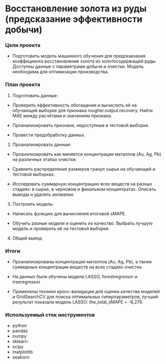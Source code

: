 #  Восстановление золота из руды (предсказание эффективности добычи)

### Цели проекта

- Подготовить модель машинного обучения для предскаазания коэффициента восстановления золота из золотосодержащей руды. Доступны данные с параметрами добычи и очистки. Модель необходима для оптимизации производства.  

### План проекта


1. Подготовить данные:

- Проверить эффективность обогащения и вычислить её на обучающей выборке для признака rougher.output.recovery. Найти MAE между расчётами и значением признака.

- Проанализировать признаки, недоступные в тестовой выборке.

- Провести предобработку данных.

2. Проанализировать данные:

- Проанализировать как меняется концентрация металлов (Au, Ag, Pb) на различных этапах очистки.

- Сравнить распределения размеров гранул сырья на обучающей и тестовой выборках.

- Исследовать суммарную концентрацию всех веществ на разных стадиях: в сырье, в черновом и финальном концентратах. Описать выводы и удалить аномалии.

3. Построить модель:

- Написать функцию для вычисления итоговой sMAPE.

- Обучить разные модели и оценить их качество. Выбрать лучшую модель и проверить её на тестовой выборке.

4. Общий вывод
 
### Итоги

- Проанализированы концентрации металлов (Au, Ag, Pb), а также суммарные концентрации веществ на всех стадиях очистки.  

- На данных были обучены модели LASSO, forestregressor и treeregressor
  
- Применены техники кросс-валидации для оценки качества моделей и GridSearchCV для поиска оптимальных гиперпараметров, лучший результат показала модель LASSO: the_total_sMAPE = -8,276.

### Используемый стек инструментов

- python
- pandas
- numpy
- sklearn
- scipy
- matplotlib
- seaborn
